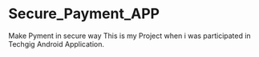 # Secure_Payment_APP

Make Pyment in secure way
This is my Project when i was participated in Techgig Android Application.
